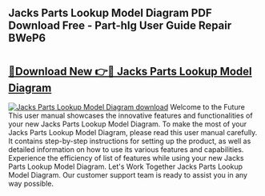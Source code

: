 ## Jacks Parts Lookup Model Diagram PDF Download Free - Part-hIg User Guide Repair BWeP6

# <h2><a href="http://dfukm7.blite.top/?on=Jacks+Parts+Lookup+Model+Diagram">🔗Download New 👉🔴 Jacks Parts Lookup Model Diagram</a></h2>

[![Jacks Parts Lookup Model Diagram download](https://i.imgur.com/lujVjoI.png)](http://dfukm7.blite.top/?on=Jacks+Parts+Lookup+Model+Diagram)
Welcome to the Future This user manual showcases the innovative features and functionalities of your new Jacks Parts Lookup Model Diagram. To make the most of your Jacks Parts Lookup Model Diagram, please read this user manual carefully. It contains step-by-step instructions for setting up the product, as well as detailed information on how to use its various features and capabilities. Experience the efficiency of list of features while using your new Jacks Parts Lookup Model Diagram. Let's Work Together Jacks Parts Lookup Model Diagram. Our customer support team is ready to assist you in any way possible.
